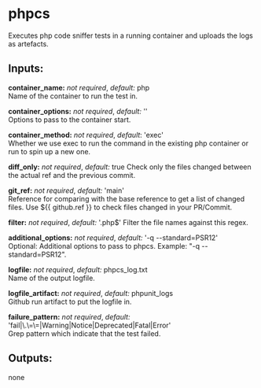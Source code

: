# phpcs
Executes php code sniffer tests in a running container and uploads the logs as artefacts.

## Inputs:
**container_name:** *not required*, *default:*  php  
Name of the container to run the test in.

**container_options:** *not required*, *default:*  ''  
Options to pass to the container start.

**container_method:** *not required*, *default*: 'exec'  
Whether we use exec to run the command in the existing php container or run to spin up a new one.

**diff_only:** *not required*, *default:*  true
Check only the files changed between the actual ref and the previous commit.

**git_ref:** *not required*, *default:* 'main'  
Reference for comparing with the base reference to get a list of changed files. Use ${{ github.ref }} to check files changed in your PR/Commit.

**filter:** *not required*, *default:*  '\.php$'
Filter the file names against this regex.

**additional_options:** *not required*, *default:*  '-q --standard=PSR12'  
Optional: Additional options to pass to phpcs. Example: "-q --standard=PSR12".

**logfile:** *not required*, *default:*  phpcs_log.txt  
Name of the output logfile.

**logfile_artifact:** *not required*, *default:*  phpunit_logs  
Github run artifact to put the logfile in.

**failure_pattern:** *not required*, *default:*  'fail|\\.\\=\\=|Warning|Notice|Deprecated|Fatal|Error'  
Grep pattern which indicate that the test failed.

## Outputs:
none
